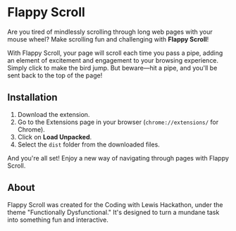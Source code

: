 # Flappy Scroll

Are you tired of mindlessly scrolling through long web pages with your mouse wheel? Make scrolling fun and challenging with **Flappy Scroll**!

With Flappy Scroll, your page will scroll each time you pass a pipe, adding an element of excitement and engagement to your browsing experience. Simply click to make the bird jump. But beware—hit a pipe, and you'll be sent back to the top of the page!

## Installation

1. Download the extension.
2. Go to the Extensions page in your browser (`chrome://extensions/` for Chrome).
3. Click on **Load Unpacked**.
4. Select the `dist` folder from the downloaded files.

And you're all set! Enjoy a new way of navigating through pages with Flappy Scroll.

## About

Flappy Scroll was created for the Coding with Lewis Hackathon, under the theme "Functionally Dysfunctional." It's designed to turn a mundane task into something fun and interactive.
